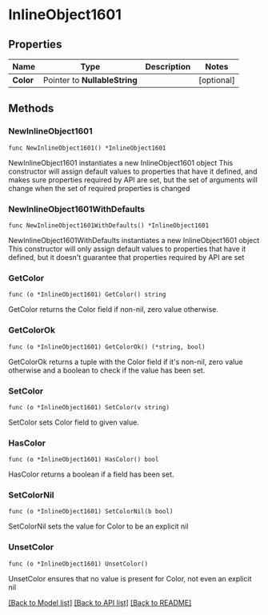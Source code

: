 # InlineObject1601

## Properties

Name | Type | Description | Notes
------------ | ------------- | ------------- | -------------
**Color** | Pointer to **NullableString** |  | [optional] 

## Methods

### NewInlineObject1601

`func NewInlineObject1601() *InlineObject1601`

NewInlineObject1601 instantiates a new InlineObject1601 object
This constructor will assign default values to properties that have it defined,
and makes sure properties required by API are set, but the set of arguments
will change when the set of required properties is changed

### NewInlineObject1601WithDefaults

`func NewInlineObject1601WithDefaults() *InlineObject1601`

NewInlineObject1601WithDefaults instantiates a new InlineObject1601 object
This constructor will only assign default values to properties that have it defined,
but it doesn't guarantee that properties required by API are set

### GetColor

`func (o *InlineObject1601) GetColor() string`

GetColor returns the Color field if non-nil, zero value otherwise.

### GetColorOk

`func (o *InlineObject1601) GetColorOk() (*string, bool)`

GetColorOk returns a tuple with the Color field if it's non-nil, zero value otherwise
and a boolean to check if the value has been set.

### SetColor

`func (o *InlineObject1601) SetColor(v string)`

SetColor sets Color field to given value.

### HasColor

`func (o *InlineObject1601) HasColor() bool`

HasColor returns a boolean if a field has been set.

### SetColorNil

`func (o *InlineObject1601) SetColorNil(b bool)`

 SetColorNil sets the value for Color to be an explicit nil

### UnsetColor
`func (o *InlineObject1601) UnsetColor()`

UnsetColor ensures that no value is present for Color, not even an explicit nil

[[Back to Model list]](../README.md#documentation-for-models) [[Back to API list]](../README.md#documentation-for-api-endpoints) [[Back to README]](../README.md)


